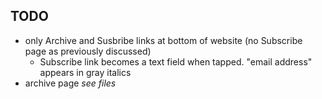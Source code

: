 ## TODO
- only Archive and Susbribe links at bottom of website (no Subscribe page as previously discussed)
    - Subscribe link becomes a text field when tapped. "email address" appears in gray italics
- archive page _see files_
